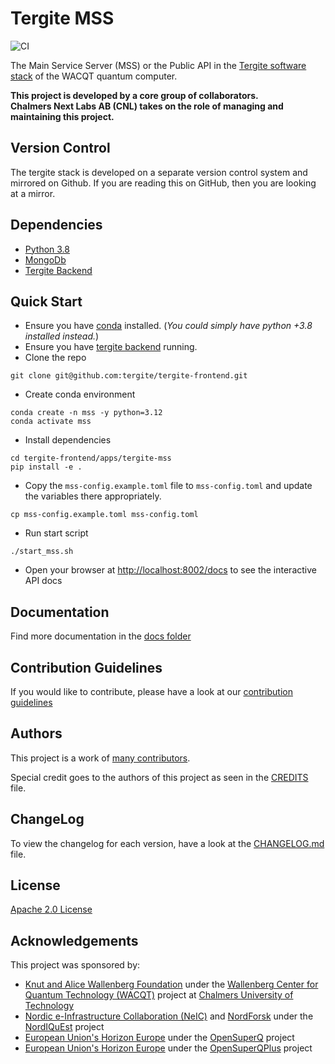 # Tergite MSS

![CI](https://github.com/tergite/tergite-frontend/actions/workflows/mss-ci.yml/badge.svg)

The Main Service Server (MSS) or the Public API in the [Tergite software stack](https://tergite.github.io/) of the WACQT quantum computer.

**This project is developed by a core group of collaborators.**  
**Chalmers Next Labs AB (CNL) takes on the role of managing and maintaining this project.**

## Version Control

The tergite stack is developed on a separate version control system and mirrored on Github.
If you are reading this on GitHub, then you are looking at a mirror.

## Dependencies

- [Python 3.8](https://www.python.org/)
- [MongoDb](https://www.mongodb.com/)
- [Tergite Backend](https://github.com/tergite/tergite-backend)

## Quick Start

- Ensure you have [conda](https://docs.anaconda.com/free/miniconda/index.html) installed.
  (_You could simply have python +3.8 installed instead._)
- Ensure you have [tergite backend](https://github.com/tergite/tergite-backend) running.
- Clone the repo

```shell
git clone git@github.com:tergite/tergite-frontend.git
```

- Create conda environment

```shell
conda create -n mss -y python=3.12
conda activate mss
```

- Install dependencies

```shell
cd tergite-frontend/apps/tergite-mss
pip install -e .
```

- Copy the `mss-config.example.toml` file to `mss-config.toml` and
  update the variables there appropriately.

```shell
cp mss-config.example.toml mss-config.toml
```

- Run start script

```shell
./start_mss.sh
```

- Open your browser at [http://localhost:8002/docs](http://localhost:8002/docs) to see the interactive API docs

## Documentation

Find more documentation in the [docs folder](./docs)

## Contribution Guidelines

If you would like to contribute, please have a look at our
[contribution guidelines](./CONTRIBUTING.md)

## Authors

This project is a work of
[many contributors](https://github.com/tergite/tergite-frontend/graphs/contributors).

Special credit goes to the authors of this project as seen in the [CREDITS](./CREDITS.md) file.

## ChangeLog

To view the changelog for each version, have a look at
the [CHANGELOG.md](./CHANGELOG.md) file.

## License

[Apache 2.0 License](./LICENSE.txt)

## Acknowledgements

This project was sponsored by:

- [Knut and Alice Wallenberg Foundation](https://kaw.wallenberg.org/en) under the [Wallenberg Center for Quantum Technology (WACQT)](https://www.chalmers.se/en/centres/wacqt/) project at [Chalmers University of Technology](https://www.chalmers.se)
- [Nordic e-Infrastructure Collaboration (NeIC)](https://neic.no) and [NordForsk](https://www.nordforsk.org/sv) under the [NordIQuEst](https://neic.no/nordiquest/) project
- [European Union's Horizon Europe](https://research-and-innovation.ec.europa.eu/funding/funding-opportunities/funding-programmes-and-open-calls/horizon-europe_en) under the [OpenSuperQ](https://cordis.europa.eu/project/id/820363) project
- [European Union's Horizon Europe](https://research-and-innovation.ec.europa.eu/funding/funding-opportunities/funding-programmes-and-open-calls/horizon-europe_en) under the [OpenSuperQPlus](https://opensuperqplus.eu/) project
